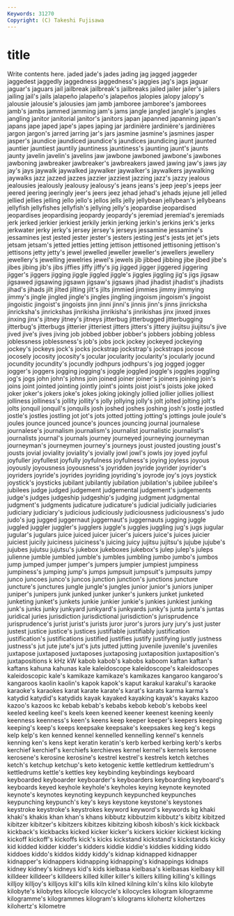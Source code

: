 ```yaml
---
Keywords: 31270 
Copyright: (C) Takeshi Fujisawa
---
```


# title

Write contents here.
jaded jade's jades jading jag jagged jaggeder jaggedest
jaggedly jaggedness jaggedness's jaggies jag's jags jaguar jaguar's jaguars jail
jailbreak jailbreak's jailbreaks jailed jailer jailer's jailers jailing jail's jails
jalapeño jalapeño's jalapeños jalopies jalopy jalopy's jalousie jalousie's jalousies jam
jamb jamboree jamboree's jamborees jamb's jambs jammed jamming jam's jams
jangle jangled jangle's jangles jangling janitor janitorial janitor's janitors japan
japanned japanning japan's japans jape japed jape's japes japing jar
jardinière jardinière's jardinières jargon jargon's jarred jarring jar's jars jasmine
jasmine's jasmines jasper jasper's jaundice jaundiced jaundice's jaundices jaundicing jaunt
jaunted jauntier jauntiest jauntily jauntiness jauntiness's jaunting jaunt's jaunts jaunty
javelin javelin's javelins jaw jawbone jawboned jawbone's jawbones jawboning jawbreaker
jawbreaker's jawbreakers jawed jawing jaw's jaws jay jay's jays jaywalk
jaywalked jaywalker jaywalker's jaywalkers jaywalking jaywalks jazz jazzed jazzes jazzier
jazziest jazzing jazz's jazzy jealous jealousies jealously jealousy jealousy's jeans
jeans's jeep jeep's jeeps jeer jeered jeering jeeringly jeer's jeers
jeez jehad jehad's jehads jejune jell jelled jellied jellies jelling
jello jello's jellos jells jelly jellybean jellybean's jellybeans jellyfish jellyfishes
jellyfish's jellying jelly's jeopardise jeopardised jeopardises jeopardising jeopardy jeopardy's jeremiad
jeremiad's jeremiads jerk jerked jerkier jerkiest jerkily jerkin jerking jerkin's
jerkins jerk's jerks jerkwater jerky jerky's jersey jersey's jerseys jessamine
jessamine's jessamines jest jested jester jester's jesters jesting jest's jests
jet jet's jets jetsam jetsam's jetted jetties jetting jettison jettisoned
jettisoning jettison's jettisons jetty jetty's jewel jewelled jeweller jeweller's jewellers
jewellery jewellery's jewelling jewelries jewel's jewels jib jibbed jibbing jibe
jibed jibe's jibes jibing jib's jibs jiffies jiffy jiffy's jig
jigged jigger jiggered jiggering jigger's jiggers jigging jiggle jiggled jiggle's
jiggles jiggling jig's jigs jigsaw jigsawed jigsawing jigsawn jigsaw's jigsaws
jihad jihadist jihadist's jihadists jihad's jihads jilt jilted jilting jilt's
jilts jimmied jimmies jimmy jimmying jimmy's jingle jingled jingle's jingles
jingling jingoism jingoism's jingoist jingoistic jingoist's jingoists jinn jinni jinni's
jinnis jinn's jinns jinricksha jinricksha's jinrickshas jinrikisha jinrikisha's jinrikishas jinx
jinxed jinxes jinxing jinx's jitney jitney's jitneys jitterbug jitterbugged jitterbugging
jitterbug's jitterbugs jitterier jitteriest jitters jitters's jittery jiujitsu jiujitsu's jive
jived jive's jives jiving job jobbed jobber jobber's jobbers jobbing
jobless joblessness joblessness's job's jobs jock jockey jockeyed jockeying jockey's
jockeys jock's jocks jockstrap jockstrap's jockstraps jocose jocosely jocosity jocosity's
jocular jocularity jocularity's jocularly jocund jocundity jocundity's jocundly jodhpurs jodhpurs's
jog jogged jogger jogger's joggers jogging jogging's joggle joggled joggle's
joggles joggling jog's jogs john john's johns join joined joiner
joiner's joiners joining join's joins joint jointed jointing jointly joint's
joints joist joist's joists joke joked joker joker's jokers joke's
jokes joking jokingly jollied jollier jollies jolliest jolliness jolliness's jollity
jollity's jolly jollying jolly's jolt jolted jolting jolt's jolts jonquil
jonquil's jonquils josh joshed joshes joshing josh's jostle jostled jostle's
jostles jostling jot jot's jots jotted jotting jotting's jottings joule
joule's joules jounce jounced jounce's jounces jouncing journal journalese journalese's
journalism journalism's journalist journalistic journalist's journalists journal's journals journey journeyed
journeying journeyman journeyman's journeymen journey's journeys joust jousted jousting joust's
jousts jovial joviality joviality's jovially jowl jowl's jowls joy joyed
joyful joyfuller joyfullest joyfully joyfulness joyfulness's joying joyless joyous joyously
joyousness joyousness's joyridden joyride joyrider joyrider's joyriders joyride's joyrides joyriding
joyriding's joyrode joy's joys joystick joystick's joysticks jubilant jubilantly jubilation
jubilation's jubilee jubilee's jubilees judge judged judgement judgemental judgement's judgements
judge's judges judgeship judgeship's judging judgment judgmental judgment's judgments judicature
judicature's judicial judicially judiciaries judiciary judiciary's judicious judiciously judiciousness judiciousness's
judo judo's jug jugged juggernaut juggernaut's juggernauts jugging juggle juggled
juggler juggler's jugglers juggle's juggles juggling jug's jugs jugular jugular's
jugulars juice juiced juicer juicer's juicers juice's juices juicier juiciest
juicily juiciness juiciness's juicing juicy jujitsu jujitsu's jujube jujube's jujubes
jujutsu jujutsu's jukebox jukeboxes jukebox's julep julep's juleps julienne jumble
jumbled jumble's jumbles jumbling jumbo jumbo's jumbos jump jumped jumper
jumper's jumpers jumpier jumpiest jumpiness jumpiness's jumping jump's jumps jumpsuit
jumpsuit's jumpsuits jumpy junco juncoes junco's juncos junction junction's junctions
juncture juncture's junctures jungle jungle's jungles junior junior's juniors juniper
juniper's junipers junk junked junker junker's junkers junket junketed junketing
junket's junkets junkie junkier junkie's junkies junkiest junking junk's junks
junky junkyard junkyard's junkyards junky's junta junta's juntas juridical juries
jurisdiction jurisdictional jurisdiction's jurisprudence jurisprudence's jurist jurist's jurists juror juror's
jurors jury jury's just juster justest justice justice's justices justifiable
justifiably justification justification's justifications justified justifies justify justifying justly justness
justness's jut jute jute's jut's juts jutted jutting juvenile juvenile's
juveniles juxtapose juxtaposed juxtaposes juxtaposing juxtaposition juxtaposition's juxtapositions k kHz
kW kabob kabob's kabobs kaboom kaftan kaftan's kaftans kahuna kahunas
kale kaleidoscope kaleidoscope's kaleidoscopes kaleidoscopic kale's kamikaze kamikaze's kamikazes kangaroo
kangaroo's kangaroos kaolin kaolin's kapok kapok's kaput karakul karakul's karaoke
karaoke's karaokes karat karate karate's karat's karats karma karma's katydid
katydid's katydids kayak kayaked kayaking kayak's kayaks kazoo kazoo's kazoos
kc kebab kebab's kebabs kebob kebob's kebobs keel keeled keeling
keel's keels keen keened keener keenest keening keenly keenness keenness's
keen's keens keep keeper keeper's keepers keeping keeping's keep's keeps
keepsake keepsake's keepsakes keg keg's kegs kelp kelp's ken kenned
kennel kennelled kennelling kennel's kennels kenning ken's kens kept keratin
keratin's kerb kerbed kerbing kerb's kerbs kerchief kerchief's kerchiefs kerchieves
kernel kernel's kernels kerosene kerosene's kerosine kerosine's kestrel kestrel's kestrels
ketch ketches ketch's ketchup ketchup's keto ketogenic kettle kettledrum kettledrum's
kettledrums kettle's kettles key keybinding keybindings keyboard keyboarded keyboarder keyboarder's
keyboarders keyboarding keyboard's keyboards keyed keyhole keyhole's keyholes keying keynote
keynoted keynote's keynotes keynoting keypunch keypunched keypunches keypunching keypunch's key's
keys keystone keystone's keystones keystroke keystroke's keystrokes keyword keyword's keywords
kg khaki khaki's khakis khan khan's khans kibbutz kibbutzim kibbutz's
kibitz kibitzed kibitzer kibitzer's kibitzers kibitzes kibitzing kibosh kibosh's kick
kickback kickback's kickbacks kicked kicker kicker's kickers kickier kickiest kicking
kickoff kickoff's kickoffs kick's kicks kickstand kickstand's kickstands kicky kid
kidded kidder kidder's kidders kiddie kiddie's kiddies kidding kiddo kiddoes
kiddo's kiddos kiddy kiddy's kidnap kidnapped kidnapper kidnapper's kidnappers kidnapping
kidnapping's kidnappings kidnaps kidney kidney's kidneys kid's kids kielbasa kielbasa's
kielbasas kielbasy kill killdeer killdeer's killdeers killed killer killer's killers
killing killing's killings killjoy killjoy's killjoys kill's kills kiln kilned
kilning kiln's kilns kilo kilobyte kilobyte's kilobytes kilocycle kilocycle's kilocycles
kilogram kilogramme kilogramme's kilogrammes kilogram's kilograms kilohertz kilohertzes kilohertz's kilometre
